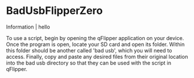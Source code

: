 # BadUsbFlipperZero


Information | hello

To use a script, begin by opening the qFlipper application on your device. Once the program is open, locate your SD card and open its folder. Within this folder should be another called 'bad usb', which you will need to access. Finally, copy and paste any desired files from their original location into the bad usb directory so that they can be used with the script in qFlipper.
